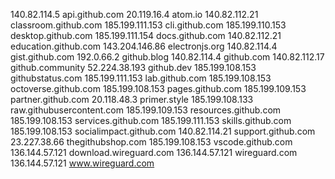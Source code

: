 140.82.114.5 api.github.com
20.119.16.4 atom.io
140.82.112.21 classroom.github.com
185.199.111.153 cli.github.com
185.199.110.153 desktop.github.com
185.199.111.154 docs.github.com
140.82.112.21 education.github.com
143.204.146.86 electronjs.org
140.82.114.4 gist.github.com
192.0.66.2 github.blog
140.82.114.4 github.com
140.82.112.17 github.community
52.224.38.193 github.dev
185.199.108.153 githubstatus.com
185.199.111.153 lab.github.com
185.199.108.153 octoverse.github.com
185.199.108.153 pages.github.com
185.199.109.153 partner.github.com
20.118.48.3 primer.style
185.199.108.133 raw.githubusercontent.com
185.199.109.153 resources.github.com
185.199.108.153 services.github.com
185.199.111.153 skills.github.com
185.199.108.153 socialimpact.github.com
140.82.114.21 support.github.com
23.227.38.66 thegithubshop.com
185.199.108.153 vscode.github.com
136.144.57.121 download.wireguard.com
136.144.57.121 wireguard.com
136.144.57.121 www.wireguard.com
